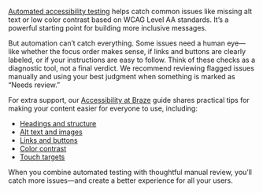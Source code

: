 [Automated accessibility testing]({{site.baseurl}}/help/accessibility/#automated-accessibility-testing-in-braze) helps catch common issues like missing alt text or low color contrast based on WCAG Level AA standards. It’s a powerful starting point for building more inclusive messages.

But automation can’t catch everything. Some issues need a human eye—like whether the focus order makes sense, if links and buttons are clearly labeled, or if your instructions are easy to follow. Think of these checks as a diagnostic tool, not a final verdict. We recommend reviewing flagged issues manually and using your best judgment when something is marked as “Needs review.”

For extra support, our [Accessibility at Braze]({{site.baseurl}}/help/accessibility) guide shares practical tips for making your content easier for everyone to use, including:

- [Headings and structure]({{site.baseurl}}/help/accessibility/#content)
- [Alt text and images]({{site.baseurl}}/help/accessibility/#images) 
- [Links and buttons]({{site.baseurl}}/help/accessibility/#links)
- [Color contrast]({{site.baseurl}}/help/accessibility/#color-contrast)
- [Touch targets]({{site.baseurl}}/help/accessibility/#touch-targets)

When you combine automated testing with thoughtful manual review, you’ll catch more issues—and create a better experience for all your users.